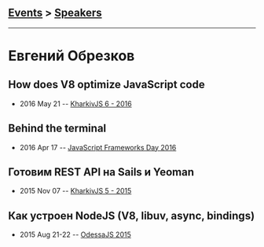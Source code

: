 ## [Events](../README.md) > [Speakers](../speakers.md)
---

# Евгений Обрезков

## How does V8 optimize JavaScript code
- 2016 May 21 -- [KharkivJS 6 - 2016](https://www.youtube.com/watch?v=wwt6LDEeTfM)    
## Behind the terminal
- 2016 Apr 17 -- [JavaScript Frameworks Day 2016](https://frameworksdays.com/event/js-frameworks-day-2016/review/behind-the-terminal)    
## Готовим REST API на Sails и Yeoman
- 2015 Nov 07 -- [KharkivJS 5 - 2015](https://www.youtube.com/watch?v=utn7pL0nUiM)    
## Как устроен NodeJS (V8, libuv, async, bindings)
- 2015 Aug 21-22 -- [OdessaJS 2015](https://youtu.be/yKU6K1i5i6o)    
